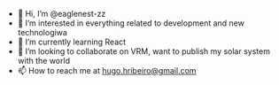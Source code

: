 - 👋 Hi, I’m @eaglenest-zz
- 👀 I’m interested in everything related to development and new technologiwa
- 🌱 I’m currently learning React
- 💞️ I’m looking to collaborate on VRM, want to publish my solar system with the world
- 📫 How to reach me at hugo.hribeiro@gmail.com

<!---
eaglenest-zz/eaglenest-zz is a ✨ special ✨ repository because its `README.md` (this file) appears on your GitHub profile.
You can click the Preview link to take a look at your changes.
--->

